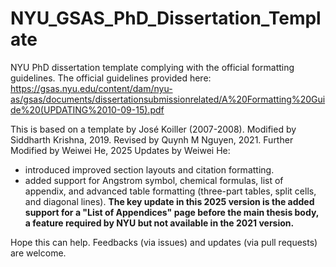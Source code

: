 # NYU_GSAS_PhD_Dissertation_Template
NYU PhD dissertation template complying with the official formatting guidelines. The official guidelines provided here:
https://gsas.nyu.edu/content/dam/nyu-as/gsas/documents/dissertationsubmissionrelated/A%20Formatting%20Guide%20(UPDATING%2010-09-15).pdf


This is based on a template by José Koiller (2007-2008).
Modified by Siddharth Krishna, 2019.
Revised by Quynh M Nguyen, 2021.
Further Modified by Weiwei He, 2025
Updates by Weiwei He:
- introduced improved section layouts and citation formatting.
- added support for Angstrom symbol, chemical formulas, list of appendix, and advanced table formatting (three-part tables, split cells, and diagonal lines).
**The key update in this 2025 version is the added support for a "List of Appendices" page before the main thesis body, a feature required by NYU but not available in the 2021 version.**

Hope this can help. Feedbacks (via issues) and updates (via pull requests) are welcome.
